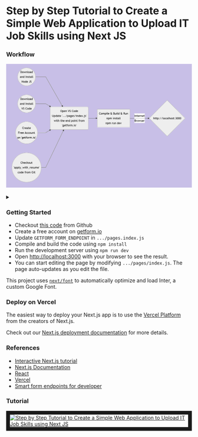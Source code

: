 # Step by Step Tutorial to Create a Simple Web Application to Upload IT Job Skills using Next JS

### Workflow
![Alt text](wf.png)
<details>
<summary></summary>

```mermaid
graph LR
A((Download<br/>and Install<br/>Node JS)) -->
C(Open VS Code<br/>Update '.../pages/index.js'<br/>with the end point from<br/>'getform.io')
B((Download<br/>and Install<br/>VS Code)) --> C
D((Create<br/>Free Account<br/>on 'getform.io')) --> C
E((Checkout<br/>'apply_with_resume'<br/>code from Git))  --> C
C --> F[Compile & Build & Run<br/>npm install<br/>npm run dev]
F -- Internet<br/>Browser --> G{http://localhost:3000}

```
</details>

### Getting Started
<ul>
<li>Checkout <a href="https://github.com/lalumastan/apply_with_resume.git">this code</a> from Github</li>
<li>Create a free account on <a href="https://getform.io">getform.io</a></li> 
<li>Update <code>GETFORM_FORM_ENDPOINT</code> in <code>.../pages.index.js</code> </li>
<li>Compile and build the code using <code>npm install</code></li>
<li>Run the development server using <code>npm run dev</code></li>
 <li>Open <a href="http://localhost:3000">http://localhost:3000</a> with your browser to see the result.</li>
 <li>You can start editing the page by modifying <code>.../pages/index.js</code>. The page auto-updates as you edit the file.</li>
</ul>

This project uses [`next/font`](https://nextjs.org/docs/basic-features/font-optimization) to automatically optimize and load Inter, a custom Google Font.

### Deploy on Vercel

The easiest way to deploy your Next.js app is to use the [Vercel Platform](https://vercel.com/new?utm_medium=default-template&filter=next.js&utm_source=create-next-app&utm_campaign=create-next-app-readme) from the creators of Next.js.

Check out our [Next.js deployment documentation](https://nextjs.org/docs/deployment) for more details.

### References
<ul>
 <li><a href="https://nextjs.org/learn">Interactive Next.js tutorial</a></li>
 <li><a href="https://nextjs.org/docs">Next.js Documentation</a></li>
 <li><a href="https://reactjs.org/">React</a></li> 
 <li><a href="https://vercel.com">Vercel</a></li>
 <li><a href="https://getform.io">Smart  form endpoints  for developer</a></li>
</ul>

### Tutorial
<a href="http://www.youtube.com/watch?feature=player_embedded&v=4VXajxGMsmY" target="_blank"><img src="http://img.youtube.com/vi/4VXajxGMsmY/0.jpg" alt="Step by Step Tutorial to Create a Simple Web Application to Upload IT Job Skills using Next JS" width="240" height="180" border="10" /></a>
